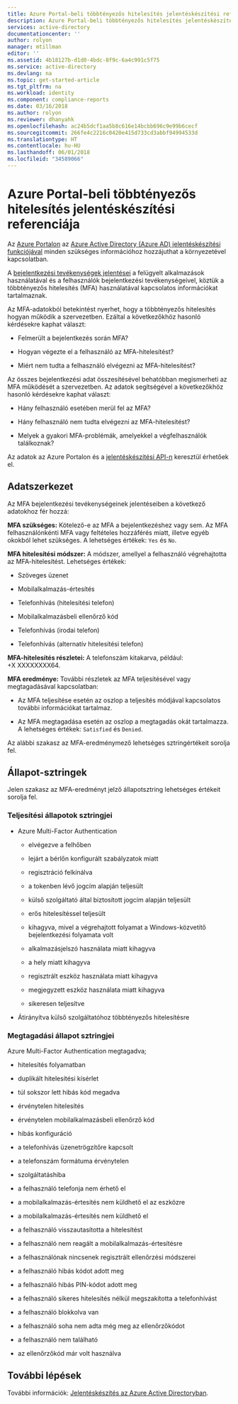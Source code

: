 ```yaml
---
title: Azure Portal-beli többtényezős hitelesítés jelentéskészítési referenciája | Microsoft Docs
description: Azure Portal-beli többtényezős hitelesítés jelentéskészítésével kapcsolatos referenciainformációk
services: active-directory
documentationcenter: ''
author: rolyon
manager: mtillman
editor: ''
ms.assetid: 4b18127b-d1d0-4bdc-8f9c-6a4c991c5f75
ms.service: active-directory
ms.devlang: na
ms.topic: get-started-article
ms.tgt_pltfrm: na
ms.workload: identity
ms.component: compliance-reports
ms.date: 03/16/2018
ms.author: rolyon
ms.reviewer: dhanyahk
ms.openlocfilehash: ac24b5dcf1aa5b8c616e14bcbb696c9e99b6cecf
ms.sourcegitcommit: 266fe4c2216c0420e415d733cd3abbf94994533d
ms.translationtype: HT
ms.contentlocale: hu-HU
ms.lasthandoff: 06/01/2018
ms.locfileid: "34589066"
---
```

# <a name="reference-for-multi-factor-authentication-reporting-in-the-azure-portal"></a>Azure Portal-beli többtényezős hitelesítés jelentéskészítési referenciája

Az [Azure Portalon](https://portal.azure.com) az [Azure Active Directory (Azure AD) jelentéskészítési funkciójával](active-directory-reporting-azure-portal.md) minden szükséges információhoz hozzájuthat a környezetével kapcsolatban.

A [bejelentkezési tevékenységek jelentései](active-directory-reporting-activity-sign-ins.md) a felügyelt alkalmazások használatával és a felhasználók bejelentkezési tevékenységeivel, köztük a többtényezős hitelesítés (MFA) használatával kapcsolatos információkat tartalmaznak. 

Az MFA-adatokból betekintést nyerhet, hogy a többtényezős hitelesítés hogyan működik a szervezetben. Ezáltal a következőkhöz hasonló kérdésekre kaphat választ: 

- Felmerült a bejelentkezés során MFA? 

- Hogyan végezte el a felhasználó az MFA-hitelesítést? 

- Miért nem tudta a felhasználó elvégezni az MFA-hitelesítést?  

Az összes bejelentkezési adat összesítésével behatóbban megismerheti az MFA működését a szervezetben. Az adatok segítségével a következőkhöz hasonló kérdésekre kaphat választ: 

- Hány felhasználó esetében merül fel az MFA?  

- Hány felhasználó nem tudta elvégezni az MFA-hitelesítést? 

- Melyek a gyakori MFA-problémák, amelyekkel a végfelhasználók találkoznak? 


Az adatok az Azure Portalon és a [jelentéskészítési API-n](active-directory-reporting-api-getting-started-azure-portal.md) keresztül érhetőek el. 


## <a name="data-structure"></a>Adatszerkezet


Az MFA bejelentkezési tevékenységeinek jelentéseiben a következő adatokhoz fér hozzá:

**MFA szükséges:** Kötelező-e az MFA a bejelentkezéshez vagy sem. Az MFA felhasználónkénti MFA vagy feltételes hozzáférés miatt, illetve egyéb okokból lehet szükséges. A lehetséges értékek: `Yes` és `No`.

**MFA hitelesítési módszer:** A módszer, amellyel a felhasználó végrehajtotta az MFA-hitelesítést. Lehetséges értékek: 

- Szöveges üzenet 

- Mobilalkalmazás-értesítés 

- Telefonhívás (hitelesítési telefon) 

- Mobilalkalmazásbeli ellenőrző kód 

- Telefonhívás (irodai telefon) 

- Telefonhívás (alternatív hitelesítési telefon) 

**MFA-hitelesítés részletei:** A telefonszám kitakarva, például: +X XXXXXXXX64. 

**MFA eredménye:** További részletek az MFA teljesítésével vagy megtagadásával kapcsolatban:

- Az MFA teljesítése esetén az oszlop a teljesítés módjával kapcsolatos további információkat tartalmaz. 

- Az MFA megtagadása esetén az oszlop a megtagadás okát tartalmazza. A lehetséges értékek: `Satisfied` és `Denied`. 

Az alábbi szakasz az MFA-eredménymező lehetséges sztringértékeit sorolja fel.

## <a name="status-strings"></a>Állapot-sztringek

Jelen szakasz az MFA-eredményt jelző állapotsztring lehetséges értékeit sorolja fel.

### <a name="satisfied-status-strings"></a>Teljesítési állapotok sztringjei


- Azure Multi-Factor Authentication

    - elvégezve a felhőben 

    - lejárt a bérlőn konfigurált szabályzatok miatt 

    - regisztráció felkínálva 

    - a tokenben lévő jogcím alapján teljesült 

    - külső szolgáltató által biztosított jogcím alapján teljesült 

    - erős hitelesítéssel teljesült 

    - kihagyva, mivel a végrehajtott folyamat a Windows-közvetítő bejelentkezési folyamata volt 

    - alkalmazásjelszó használata miatt kihagyva 

    - a hely miatt kihagyva 

    - regisztrált eszköz használata miatt kihagyva 
    
    - megjegyzett eszköz használata miatt kihagyva 

    - sikeresen teljesítve 

- Átirányítva külső szolgáltatóhoz többtényezős hitelesítésre 

 
### <a name="denied-status-strings"></a>Megtagadási állapot sztringjei

Azure Multi-Factor Authentication megtagadva; 

- hitelesítés folyamatban 

- duplikált hitelesítési kísérlet 

- túl sokszor lett hibás kód megadva 

- érvénytelen hitelesítés 

- érvénytelen mobilalkalmazásbeli ellenőrző kód 

- hibás konfiguráció 

- a telefonhívás üzenetrögzítőre kapcsolt 

- a telefonszám formátuma érvénytelen 

- szolgáltatáshiba 

- a felhasználó telefonja nem érhető el 

- a mobilalkalmazás-értesítés nem küldhető el az eszközre 

- a mobilalkalmazás-értesítés nem küldhető el 

- a felhasználó visszautasította a hitelesítést 

- a felhasználó nem reagált a mobilalkalmazás-értesítésre 

- a felhasználónak nincsenek regisztrált ellenőrzési módszerei 

- a felhasználó hibás kódot adott meg 

- a felhasználó hibás PIN-kódot adott meg 

- a felhasználó sikeres hitelesítés nélkül megszakította a telefonhívást 

- a felhasználó blokkolva van 

- a felhasználó soha nem adta még meg az ellenőrzőkódot 

- a felhasználó nem található 
 
- az ellenőrzőkód már volt használva 



## <a name="next-steps"></a>További lépések

További információk: [Jelentéskészítés az Azure Active Directoryban](active-directory-reporting-azure-portal.md).




























